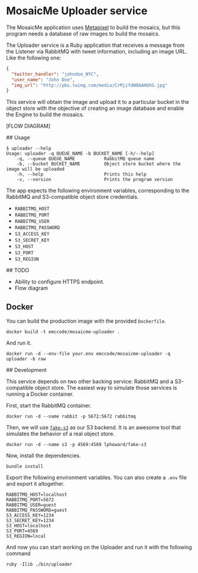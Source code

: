 # MosaicMe Uploader service

The MosaicMe application uses [Metapixel](https://www.complang.tuwien.ac.at/schani/metapixel/) to build the mosaics, but this program needs a database of raw images to build the mosaics.

The Uploader service is a Ruby application that receives a message from the Listener via RabbitMQ with tweet information, including an image URL. Like the following one:

```json
{
  "twitter_handler": "johndoe_NYC",
  "user_name": "John Doe",
  "img_url": "http://pbs.twimg.com/media/CrMjiYdW8AAHbhG.jpg"
}
```

This service will obtain the image and upload it to a particular bucket in the object store with the objective of creating an image database and enable the Engine to build the mosaics.

[FLOW DIAGRAM]


## Usage

```
$ uploader --help
Usage: uploader -q QUEUE_NAME -b BUCKET_NAME [-h/--help]
    -q, --queue QUEUE_NAME           RabbitMQ queue name
    -b, --bucket BUCKET_NAME         Object store bucket where the image will be uploaded
    -h, --help                       Prints this help
    -v, --version                    Prints the program version
```

The app expects the following environment variables, corresponding to the RabbitMQ and S3-compatible object store credentials.

* `RABBITMQ_HOST`
* `RABBITMQ_PORT`
* `RABBITMQ_USER`
* `RABBITMQ_PASSWORD`
* `S3_ACCESS_KEY`
* `S3_SECRET_KEY`
* `S3_HOST`
* `S3_PORT`
* `S3_REGION`


## TODO

* Ability to configure HTTPS endpoint.
* Flow diagram

## Docker

You can build the production image with the provided `Dockerfile`.

```
docker build -t emccode/mosaicme-uploader .
```

And run it.

```
docker run -d --env-file your.env emccode/mosaicme-uploader -q uploader -b raw
```

## Development

This service depends on two other backing service: RabbitMQ and a S3-compatible object store. The easiest way to simulate those services is running a Docker container.

First, start the RabbitMQ container.

```
docker run -d --name rabbit -p 5672:5672 rabbitmq
```

Then, we will use [`fake-s3`](https://github.com/jubos/fake-s3) as our S3 backend. It is an awesome tool that simulates the behavior of a real object store.

```
docker run -d --name s3 -p 4569:4569 lphoward/fake-s3
```

Now, install the dependencies.

```
bundle install
```

Export the following environment variables. You can also create a `.env` file and export it altogether.

```
RABBITMQ_HOST=localhost
RABBITMQ_PORT=5672
RABBITMQ_USER=guest
RABBITMQ_PASSWORD=guest
S3_ACCESS_KEY=1234
S3_SECRET_KEY=1234
S3_HOST=localhost
S3_PORT=4569
S3_REGION=local
```

And now you can start working on the Uploader and run it with the following command

```
ruby -Ilib ./bin/uploader
```
